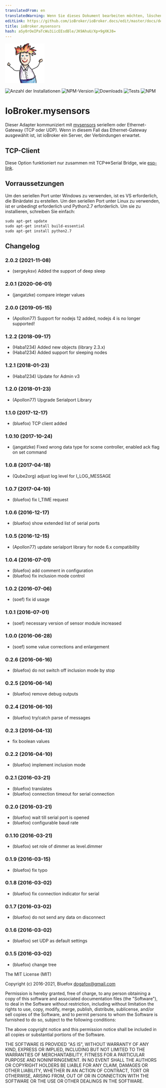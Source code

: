 ```yaml
---
translatedFrom: en
translatedWarning: Wenn Sie dieses Dokument bearbeiten möchten, löschen Sie bitte das Feld "translationsFrom". Andernfalls wird dieses Dokument automatisch erneut übersetzt
editLink: https://github.com/ioBroker/ioBroker.docs/edit/master/docs/de/adapterref/iobroker.mysensors/README.md
title: ioBroker.mysensors
hash: aSy0rOeIPaTcWu3iicEEsdBle/JK9AhuU/Xp+9gXKJ8=
---
```

![Logo](../../../en/adapterref/iobroker.mysensors/admin/mysensors.png)

![Anzahl der Installationen](http://iobroker.live/badges/mysensors-stable.svg)
![NPM-Version](http://img.shields.io/npm/v/iobroker.mysensors.svg)
![Downloads](https://img.shields.io/npm/dm/iobroker.mysensors.svg)
![Tests](https://travis-ci.org/ioBroker/ioBroker.mysensors.svg?branch=master)
![NPM](https://nodei.co/npm/iobroker.mysensors.png?downloads=true)

# IoBroker.mysensors
Dieser Adapter kommuniziert mit [mysensors](http://www.mysensors.org) seriellem oder Ethernet-Gateway (TCP oder UDP).
Wenn in diesem Fall das Ethernet-Gateway ausgewählt ist, ist ioBroker ein Server, der Verbindungen erwartet.

## TCP-Client
Diese Option funktioniert nur zusammen mit TCP&lt;=&gt;Serial Bridge, wie [esp-link](https://github.com/jeelabs/esp-link).

## Vorraussetzungen
Um den seriellen Port unter Windows zu verwenden, ist es VS erforderlich, die Binärdatei zu erstellen.
Um den seriellen Port unter Linux zu verwenden, ist er unbedingt erforderlich und Python2.7 erforderlich. Um sie zu installieren, schreiben Sie einfach:

```
sudo apt-get update
sudo apt-get install build-essential
sudo apt-get install python2.7
```

<!-- Platzhalter für die nächste Version (am Zeilenanfang):

### __ARBEITEN IN PROGRESS__ -->

## Changelog
### 2.0.2 (2021-11-08)
* (sergeyksv) Added the support of deep sleep

### 2.0.1 (2020-06-01)
* (jangatzke) compare integer values

### 2.0.0 (2019-05-15)
* (Apollon77) Support for nodejs 12 added, nodejs 4 is no longer supported!

### 1.2.2 (2018-09-17)
* (Haba1234) Added new objects (library 2.3.x)
* (Haba1234) Added support for sleeping nodes

### 1.2.1 (2018-01-23)
* (Haba1234) Update for Admin v3

### 1.2.0 (2018-01-23)
* (Apollon77) Upgrade Serialport Library

### 1.1.0 (2017-12-17)
* (bluefox) TCP client added

### 1.0.10 (2017-10-24)
* (jangatzke) Fixed wrong data type for scene controller, enabled ack flag on set command

### 1.0.8 (2017-04-18)
* (Qube2org) adjust log level for I_LOG_MESSAGE

### 1.0.7 (2017-04-10)
* (bluefox) fix I_TIME request

### 1.0.6 (2016-12-17)
* (bluefox) show extended list of serial ports

### 1.0.5 (2016-12-15)
* (Apollon77) update serialport library for node 6.x compatibility

### 1.0.4 (2016-07-01)
* (bluefox) add comment in configuration
* (bluefox) fix inclusion mode control

### 1.0.2 (2016-07-06)
* (soef) fix id usage

### 1.0.1 (2016-07-01)
* (soef) necessary version of sensor module increased

### 1.0.0 (2016-06-28)
* (soef) some value corrections and enlargement

### 0.2.6 (2016-06-16)
* (bluefox) do not switch off inclusion mode by stop

### 0.2.5 (2016-06-14)
* (bluefox) remove debug outputs

### 0.2.4 (2016-06-10)
* (bluefox) try/catch parse of messages

### 0.2.3 (2016-04-13)
* fix boolean values

### 0.2.2 (2016-04-10)
* (bluefox) implement inclusion mode

### 0.2.1 (2016-03-21)
* (bluefox) translates
* (bluefox) connection timeout for serial connection

### 0.2.0 (2016-03-21)
* (bluefox) wait till serial port is opened
* (bluefox) configurable baud rate

### 0.1.10 (2016-03-21)
* (bluefox) set role of dimmer as level.dimmer

### 0.1.9 (2016-03-15)
* (bluefox) fix typo

### 0.1.8 (2016-03-02)
* (bluefox) fix connection indicator for serial

### 0.1.7 (2016-03-02)
* (bluefox) do not send any data on disconnect

### 0.1.6 (2016-03-02)
* (bluefox) set UDP as default settings

### 0.1.5 (2016-03-02)
* (bluefox) change tree

The MIT License (MIT)

Copyright (c) 2016-2021, Bluefox <dogafox@gmail.com>

Permission is hereby granted, free of charge, to any person obtaining a copy
of this software and associated documentation files (the "Software"), to deal
in the Software without restriction, including without limitation the rights
to use, copy, modify, merge, publish, distribute, sublicense, and/or sell
copies of the Software, and to permit persons to whom the Software is
furnished to do so, subject to the following conditions:

The above copyright notice and this permission notice shall be included in all
copies or substantial portions of the Software.

THE SOFTWARE IS PROVIDED "AS IS", WITHOUT WARRANTY OF ANY KIND, EXPRESS OR
IMPLIED, INCLUDING BUT NOT LIMITED TO THE WARRANTIES OF MERCHANTABILITY,
FITNESS FOR A PARTICULAR PURPOSE AND NONINFRINGEMENT. IN NO EVENT SHALL THE
AUTHORS OR COPYRIGHT HOLDERS BE LIABLE FOR ANY CLAIM, DAMAGES OR OTHER
LIABILITY, WHETHER IN AN ACTION OF CONTRACT, TORT OR OTHERWISE, ARISING FROM,
OUT OF OR IN CONNECTION WITH THE SOFTWARE OR THE USE OR OTHER DEALINGS IN THE
SOFTWARE.